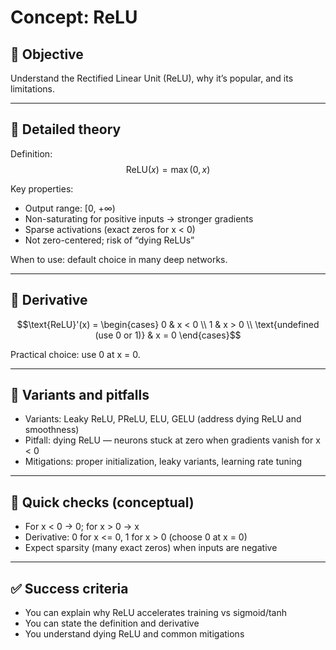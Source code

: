 # Concept: ReLU

## 🎯 Objective
Understand the Rectified Linear Unit (ReLU), why it’s popular, and its limitations.

---

## 📖 Detailed theory

Definition:
$$\text{ReLU}(x) = \max(0, x)$$

Key properties:
- Output range: [0, +∞)
- Non-saturating for positive inputs → stronger gradients
- Sparse activations (exact zeros for x < 0)
- Not zero-centered; risk of “dying ReLUs”

When to use: default choice in many deep networks.

---

## 🧮 Derivative
$$\text{ReLU}'(x) = \begin{cases} 0 & x < 0 \\ 1 & x > 0 \\ \text{undefined (use 0 or 1)} & x = 0 \end{cases}$$

Practical choice: use 0 at x = 0.

---

## 🤔 Variants and pitfalls
- Variants: Leaky ReLU, PReLU, ELU, GELU (address dying ReLU and smoothness)
- Pitfall: dying ReLU — neurons stuck at zero when gradients vanish for x < 0
- Mitigations: proper initialization, leaky variants, learning rate tuning

---

## 🧪 Quick checks (conceptual)
- For x < 0 → 0; for x > 0 → x
- Derivative: 0 for x <= 0, 1 for x > 0 (choose 0 at x = 0)
- Expect sparsity (many exact zeros) when inputs are negative

---

## ✅ Success criteria
- You can explain why ReLU accelerates training vs sigmoid/tanh
- You can state the definition and derivative
- You understand dying ReLU and common mitigations

